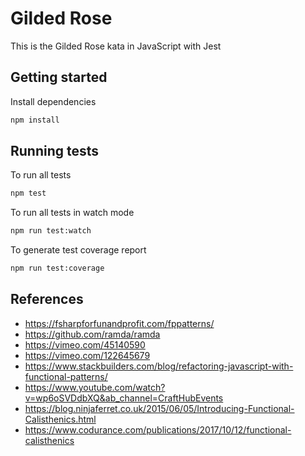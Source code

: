 # Gilded Rose

This is the Gilded Rose kata in JavaScript with Jest

## Getting started

Install dependencies

```sh
npm install
```

## Running tests

To run all tests

```sh
npm test
```

To run all tests in watch mode

```sh
npm run test:watch
```

To generate test coverage report

```sh
npm run test:coverage
```

## References
- https://fsharpforfunandprofit.com/fppatterns/
- https://github.com/ramda/ramda
- https://vimeo.com/45140590
- https://vimeo.com/122645679
- https://www.stackbuilders.com/blog/refactoring-javascript-with-functional-patterns/
- https://www.youtube.com/watch?v=wp6oSVDdbXQ&ab_channel=CraftHubEvents
- https://blog.ninjaferret.co.uk/2015/06/05/Introducing-Functional-Calisthenics.html
- https://www.codurance.com/publications/2017/10/12/functional-calisthenics
